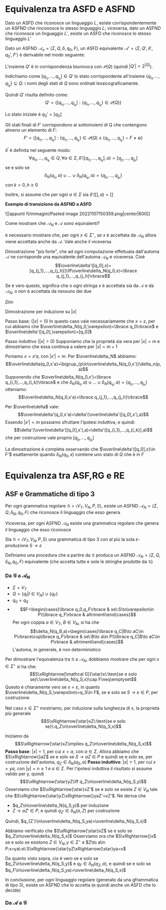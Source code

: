 
# Equivalenza tra ASFD e ASFND

Dato un ASFD che riconosce un linguaggio $L$, esiste corrispondentemente un ASFND che rinconosce lo stesso linguaggio $L$; viceversa, dato un ASFND che riconosce un linguaggio $L'$, esiste un ASFD che riconosce lo stesso linguaggio $L'$ 

Dato un ASFND $\mathcal A_n=\langle\Sigma,Q,\delta,q_0,F\rangle$, un ASFD equivalente $\mathcal A'=\langle\Sigma,Q',\delta',q_0',F'\rangle$ è derivabile nel modo seguente:

L'insieme $Q'$ è in corrispondenza biunivoca con $\mathcal P(Q)$ (quindi $|Q'|=2^{|Q|}$).

Indichiamo come $[q_{i_1},...,q_{i_k}]\in Q'$ lo stato corrispondente all'insieme $\lbrace q_{i_1},...,q_{i_k}\rbrace\subseteq Q$: i nomi degli stati di $Q$ sono ordinati lessicograficamente.

Quindi $Q'$ risulta definito come:
$$Q'=\lbrace[q_{i_1},...,q_{i_k}]:\lbrace q_{i_1},...,q_{i_k}\rbrace\in\mathcal P(Q)\rbrace$$

Lo stato iniziale è $q_0'=[q_0]$

Gli stati finali di $F'$ corrispondono ai sottoinsiemi di Q che contengono almeno un elemento di $F$:
$$F'=\lbrace[q_{i_1},...,q_{i_k}]:\lbrace q_{i_1},...,q_{i_k}\rbrace\in\mathcal P(Q)\land\lbrace q_{i_1},...,q_{i_k}\rbrace\cap F\neq\emptyset\rbrace$$

$\delta^{'}$ è definita nel seguente modo:
$$\forall q_{i_1},...,q_{i_k}\in Q,\forall a\in\Sigma,\delta'([q_{i_1},...,q_{i_k}],a)=[q_{j_1},...,q_{j_h}]$$
se e solo se
$$\delta_N(q_{i_1},a)\cup...\cup\delta_N(q_{i_k},a)=\lbrace q_{j_1},...,q_{j_h}\rbrace$$
con $k\gt0,h\geq0$

Inoltre, si assume che per ogni $a\in\Sigma$ sia $\delta'([],a)=[]$

**Esempio di transizione da ASFND a ASFD**

![[appunti fi/immagini/Pasted image 20221107150359.png|center|600]]

Come mostrare che $\mathcal A_N$ e $\mathcal A$ sono equivalenti?

è necessario mostrare che, per ogni $x\in\Sigma^\star$, se $x$ è accettata da $\mathcal A_N$ allora viene accettata anche da $\mathcal A$. Vale anche il viceversa

Dimostrazione "più forte", che ad ogni computazione effettuata dall'automa $\mathcal A$ ne corrisponde una equivalente dell'automa $\mathcal A_N$ e viceversa. Cioè
$$\overline\delta'([q_0],x)=[q_{j_1},...,q_{j_h}]\iff\overline\delta_N(q_0,x)=\lbrace q_{j_1},...,q_{j_h}\rbrace$$

Se è vero questo, significa che o ogni stringa $x$ è accettata sia da $\mathcal A$ e da $\mathcal A_N$, o non è accettata da nessuno dei due

_Dim_

Dimostrazione per induzione su $|x|$

Passo base: $(|x|=0)$ In questo caso vale necessariamente che $x=\varepsilon$, per cui abbiamo che $\overline\delta_N(q_0,\varepsilon)=\lbrace q_0\rbrace$ e $\overline\delta'([q_0],\varepsilon)=[q_0]$

Passo induttivo $(|x|\gt0)$ Supponiamo che la proprietà sia vera per $|x|=m$ e dimostriamo che essa continua a valere per $|x|=m+1$

Poniamo $x=x'a$, con $|x'|=m$. Per $\overline\delta_N$ abbiamo:
$$\overline\delta(q_0,x'a)=\bigcup_{p\in\overline\delta_N(q_0,x')}\delta_n(p,a)$$
Supponendo che $\overline\delta_N(q_0,x')=\lbrace q_{i_1},...,q_{i_k}\rbrace$ e che $\delta_N(q_{i_1},a)\cup...\cup\delta_N(q_{i_k},a)=\lbrace q_{j_1},...,q_{j_h}\rbrace$ otteniamo:
$$\overline\delta_N(q_0,x'a)=\lbrace q_{j_1},...,q_{j_h}\rbrace$$

Per $\overline\delta$ vale:
$$\overline\delta'(q_0,x'a)=\delta'(\overline\delta'([q_0],x'),a)$$
Essendo $|x'|=m$ possiamo sfruttare l'ipotesi induttiva, e quindi:
$$\delta'(\overline\delta'([q_0],x'),a)=\delta'([q_{i_1},...,q_{i_k}],a)$$
che per costruzione vale proprio $[ q_{j_1},...,q_{j_h}]$ 

La dimostrazione è completa osservando che $\overline\delta'([q_0],x)\in F'$ esattamente quando $\delta_N(q_0,x)$ contiene uno stato di $Q$ che è in $F$

# Equivalenza tra ASF,RG e RE

## ASF e Grammatiche di tipo 3

Per ogni grammatica regolare $\mathcal G=\langle V_T,V_N,P,S\rangle$, esiste un ASFND $\mathcal A_N=\langle\Sigma,Q,\delta_N,q_0,F\rangle$ che riconosce il linguaggio che esso genera

Viceversa, per ogni ASFND $\mathcal A_N$ esiste una grammatica regolare che genera il linguaggio che esso riconosce

Sia $\mathcal G=\langle V_T,V_N,P,S\rangle$ una grammatica di tipo 3 con al più la sola $\varepsilon$-produzione $S\to\varepsilon$

Definiamo una procedura che a partire da $\mathcal G$ produca un ASFND $\mathcal A_N=\langle\Sigma,Q,\delta_N,q_0,F\rangle$ equivalente (che accetta tutte e sole le stringhe prodotte da $\mathcal G$)

### Da $\mathcal G$ a $\mathcal A_N$

- $\Sigma=V_T$
- $Q=\lbrace q_I|I\in V_N\rbrace\cup\lbrace q_F\rbrace$
- $q_0=q_S$
- $$F=\begin{cases}\lbrace q_0,q_F\rbrace & se\:S\to\varepsilon\in P\\\lbrace q_F\rbrace & altrimenti\end{cases}$$
Per ogni coppia $a\in V_T$, $B\in V_N$, si ha che
$$\delta_N(q_B,a)=\begin{cases}\lbrace q_C|B\to aC\in P\rbrace\cup\lbrace q_F\rbrace & se\:B\to a\in P\\\lbrace q_C|B\to aC\in P\rbrace & altrimenti\end{cases}$$
L'automa, in generale, è non deterministico

Per dimostrare l'equivalenza tra $\mathcal G\:e\:\mathcal A_N$, dobbiamo mostrare che per ogni $x\in\Sigma^\star$ si ha che:
$$S\xRightarrow[\mathcal G]{\star}x\:\text{se e solo se}\:\overline\delta_N(q_S,x)\cap F\neq\emptyset$$
Questo è chiaramente vero se $x=\varepsilon$, in quanto $\overline\delta_N(q_S,\varepsilon)=q_S\in F$, se e solo se $S\to\varepsilon\in P$, per costruzione

Nel caso $x\in\Sigma^+$ mostriamo, per induzione sulla lunghezza di x, la proprietà più generale
$$S\xRightarrow{\star}xZ\:\text{se e solo se}\:q_Z\in\overline\delta_N(q_S,x)$$

Iniziamo da 
$$S\xRightarrow{\star}xZ\implies q_Z\in\overline\delta_N(q_S,x)$$
**Passo base**: $|x|=1$, per cui $x=a$, con $a\in\Sigma$. Allora abbiamo che $S\xRightarrow{}aZ$ se e solo se $S\to aZ\in P$ e quindi se e solo se, per costruzione dell'automa, $q_Z\in\delta_N(q_S,a)$
**Passo induttivo**: $|x|\gt1$, per cui $x=ya$, con $|y|=n\geq1\;e\;a\in\Sigma$. Per l'ipotesi induttiva il risultato si assume valido per y, quindi $$S\xRightarrow{\star}yZ\iff q_Z\in\overline\delta_N(q_S,y)$$ Osserviamo che $S\xRightarrow{\star}xZ'$ se e solo se esiste $Z\in V_N$ tale che $S\xRightarrow{\star}yZ\xRightarrow{}yaZ'=xZ'$. Ne deriva che
-  $q_Z\in\overline\delta_N(q_S,y)$ per induzione
- $Z\to aZ'\in P$, e quindi $q_{Z'}\in\delta_N(a,Z)$ per costruzione

Quindi, $q_{Z'}\in\overline\delta_N(q_S,ya)=\overline\delta_N(q_S,x)$ 

Abbiamo verificato che $S\xRightarrow{\star}xZ$ se e solo se $q_Z\in\overline\delta_N(q_S,x)$
Osserviamo ora che $S\xRightarrow{}x$ se e solo se esistono $Z\in V_N,y\in\Sigma^\star$ e $Z\to a\in P:x=ya\:e\:S\xRightarrow{\star}yZ\xRightarrow{\star}ya=x$ 

Da quanto visto sopra, cio è vero se e solo se $q_Z\in\overline\delta_N(q_S,y)$ e $q_F\in\delta_N(q_Z,a)$, e quindi se e solo se $q_F\in\overline\delta_N(q_S,ya)=\overline\delta_N(q_S,x)$

In conclusione, per ogni linguaggio regolare (generato da una gframmatica di tipo 3), esiste un ASFND che lo accetta (e quindi anche un ASFD che lo decide)



### Da $\mathcal A$ a $\mathcal G$

